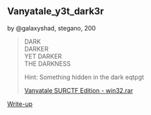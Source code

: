## Vanyatale_y3t_dark3r
by @galaxyshad, stegano, 200

> DARK  
> DARKER  
> YET DARKER  
> THE DARKNESS  
>   
> Hint: Something hidden in the dark eqtpgt  
>   
> [Vanyatale SURCTF Edition - win32.rar](Vanyatale_SURCTF_Edition.rar)  

[Write-up](writeups.pdf)
